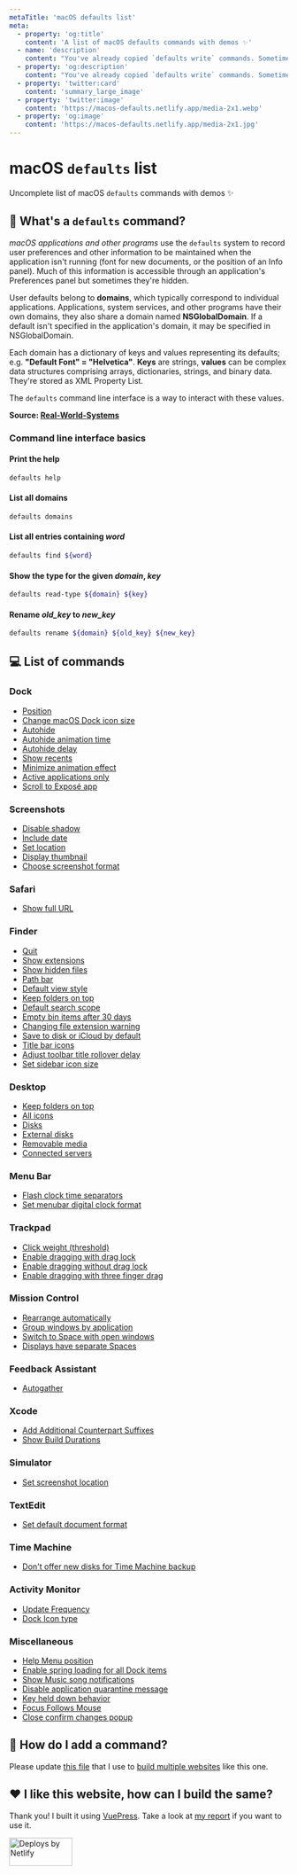 ```yaml
---
metaTitle: 'macOS defaults list'
meta:
  - property: 'og:title'
    content: 'A list of macOS defaults commands with demos ✨'
  - name: 'description'
    content: "You've already copied `defaults write` commands. Sometimes you don't know what they do and are not sure they still work. This list of macOS defaults commands is here to help."
  - property: 'og:description'
    content: "You've already copied `defaults write` commands. Sometimes you don't know what they do and are not sure they still work. This list of macOS defaults commands is here to help."
  - property: 'twitter:card'
    content: 'summary_large_image'
  - property: 'twitter:image'
    content: 'https://macos-defaults.netlify.app/media-2x1.webp'
  - property: 'og:image'
    content: 'https://macos-defaults.netlify.app/media-2x1.jpg'
---
```


# macOS `defaults` list

Uncomplete list of macOS `defaults` commands with demos ✨

## 🙋 What's a `defaults` command?

<div class="custom-block tip">
  <p>
    <em>macOS applications and other programs</em> use the <code>defaults</code> system to record user preferences and other information to be maintained when the application isn't running (font for new documents, or the position of an Info panel).
    Much of this information is accessible through an application's Preferences panel but sometimes they're hidden.
  </p>
  <p>
    User defaults belong to <strong>domains</strong>, which typically correspond to individual applications.
    Applications, system services, and other programs have their own domains, they also share a domain named <strong>NSGlobalDomain</strong>.
    If a default isn't specified in the application's domain, it may be specified in NSGlobalDomain.
  </p>
  <p>
    Each domain has a dictionary of keys and values representing its defaults; e.g. <strong>"Default Font" = "Helvetica"</strong>.
    <strong>Keys</strong> are strings, <strong>values</strong> can be complex data structures comprising arrays,
    dictionaries, strings, and binary data. They're stored as XML Property List.
  </p>
  <p>The <code>defaults</code> command line interface is a way to interact with these values.</p>
</div>

**Source: [Real-World-Systems](http://www.real-world-systems.com/docs/defaults.1.html)**

### Command line interface basics

#### Print the help

```bash
defaults help
```

#### List all domains

```bash
defaults domains
```

#### List all entries containing _word_

```bash
defaults find ${word}
```

#### Show the type for the given _domain_, _key_

```bash
defaults read-type ${domain} ${key}
```

#### Rename _old_key_ to _new_key_

```bash
defaults rename ${domain} ${old_key} ${new_key}
```

## 💻 List of commands

### Dock

- [Position](./dock/orientation.html)
- [Change macOS Dock icon size](./dock/tilesize.html)
- [Autohide](./dock/autohide.html)
- [Autohide animation time](./dock/autohide-time-modifier.html)
- [Autohide delay](./dock/autohide-delay.html)
- [Show recents](./dock/show-recents.html)
- [Minimize animation effect](./dock/mineffect.html)
- [Active applications only](./dock/static-only.html)
- [Scroll to Exposé app](./dock/scroll-to-open.html)

### Screenshots

- [Disable shadow](./screenshots/disable-shadow.html)
- [Include date](./screenshots/include-date.html)
- [Set location](./screenshots/location.html)
- [Display thumbnail](./screenshots/show-thumbnail.html)
- [Choose screenshot format](./screenshots/type.html)

### Safari

- [Show full URL](./safari/showfullurlinsmartsearchfield.html)

### Finder

- [Quit](./finder/quitmenuitem.html)
- [Show extensions](./finder/appleshowallextensions.html)
- [Show hidden files](./finder/appleshowallfiles.html)
- [Path bar](./finder/showpathbar.html)
- [Default view style](./finder/fxpreferredviewstyle.html)
- [Keep folders on top](./finder/_fxsortfoldersfirst.html)
- [Default search scope](./finder/fxdefaultsearchscope.html)
- [Empty bin items after 30 days](./finder/fxremoveoldtrashitems.html)
- [Changing file extension warning](./finder/fxenableextensionchangewarning.html)
- [Save to disk or iCloud by default](./finder/nsdocumentsavenewdocumentstocloud.html)
- [Title bar icons](./finder/showwindowtitlebaricons.html)
- [Adjust toolbar title rollover delay](./finder/nstoolbartitleviewrolloverdelay.html)
- [Set sidebar icon size](./finder/nstableviewdefaultsizemode.html)

### Desktop

- [Keep folders on top](./desktop/_fxsortfoldersfirstondesktop.html)
- [All icons](./desktop/createdesktop.html)
- [Disks](./desktop/showharddrivesondesktop.html)
- [External disks](./desktop/showexternalharddrivesondesktop.html)
- [Removable media](./desktop/showremovablemediaondesktop.html)
- [Connected servers](./desktop/showmountedserversondesktop.html)

### Menu Bar

- [Flash clock time separators](./menubar/flashdateseparators.html)
- [Set menubar digital clock format](./menubar/dateformat.html)

### Trackpad

- [Click weight (threshold)](./trackpad/firstclickthreshold.html)
- [Enable dragging with drag lock](./trackpad/draglock.html)
- [Enable dragging without drag lock](./trackpad/dragging.html)
- [Enable dragging with three finger drag](./trackpad/trackpadthreefingerdrag.html)

### Mission Control

- [Rearrange automatically](./mission-control/mru-spaces.html)
- [Group windows by application](./mission-control/expose-group-apps.html)
- [Switch to Space with open windows](./mission-control/applespacesswitchonactivate.html)
- [Displays have separate Spaces](./mission-control/spans-displays.html)

### Feedback Assistant

- [Autogather](./feedback-assistant/autogather.html)

### Xcode

- [Add Additional Counterpart Suffixes](./xcode/ideadditionalcounterpartsuffixes.html)
- [Show Build Durations](./xcode/showbuildoperationduration.html)

### Simulator

- [Set screenshot location](./simulator/screenshotsavelocation.html)

### TextEdit

- [Set default document format](./textedit/richtext.html)

### Time Machine

- [Don&#x27;t offer new disks for Time Machine backup](./timemachine/donotoffernewdisksforbackup.html)

### Activity Monitor

- [Update Frequency](./activity-monitor/updateperiod.html)
- [Dock Icon type](./activity-monitor/icontype.html)

### Miscellaneous

- [Help Menu position](./misc/devmode.html)
- [Enable spring loading for all Dock items](./misc/enable-spring-load-actions-on-all-items.html)
- [Show Music song notifications](./misc/userwantsplaybacknotifications.html)
- [Disable application quarantine message](./misc/lsquarantine.html)
- [Key held down behavior](./misc/applepressandholdenabled.html)
- [Focus Follows Mouse](./misc/focusfollowsmouse.html)
- [Close confirm changes popup](./misc/nsclosealwaysconfirmschanges.html)

## 🤔 How do I add a command?

Please update [this file](https://github.com/yannbertrand/macos-defaults/blob/main/defaults.yml) that I use to [build multiple websites](https://github.com/yannbertrand/macos-defaults/#readme) like this one.

## ❤️ I like this website, how can I build the same?

Thank you! I built it using [VuePress](https://vuepress.vuejs.org/). Take a look at [my report](https://github.com/yannbertrand/macos-defaults/tree/main/build#readme) if you want to use it.

<a href="https://www.netlify.com">
  <img src="netlify.svg" alt="Deploys by Netlify" width="114" height="51" />
</a>
